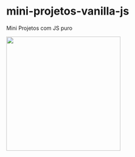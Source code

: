 # mini-projetos-vanilla-js
Mini Projetos com JS puro


<div>
<img src="(https://github.com/DaniloTeixeira/mini-projetos-vanilla-js/blob/main/lamp/gif/Lamp.gif)" width="300px">
</div>
